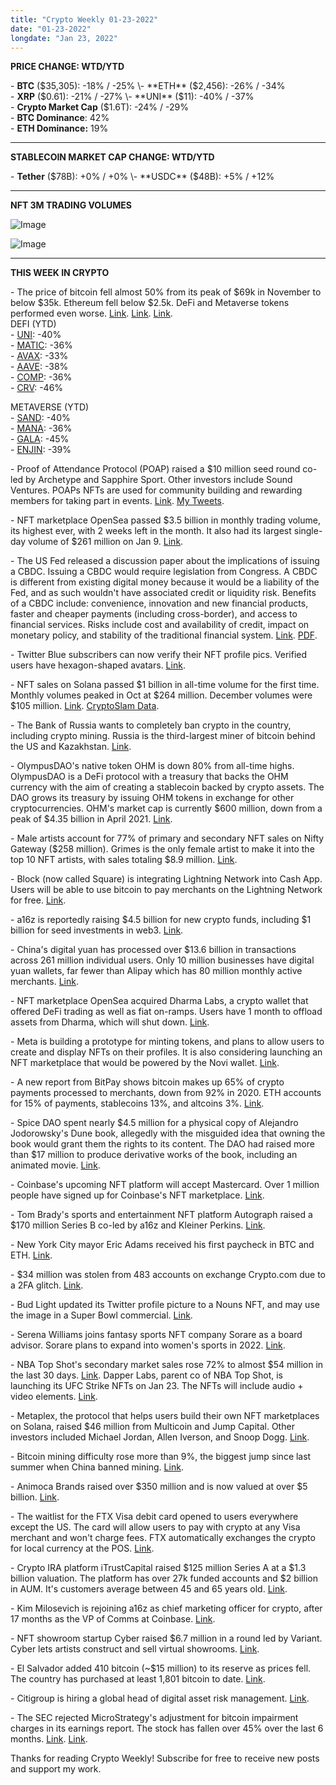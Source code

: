 ```yaml
---
title: "Crypto Weekly 01-23-2022"
date: "01-23-2022"
longdate: "Jan 23, 2022"
---
```


**PRICE CHANGE: WTD/YTD**

\- **BTC** ($35,305): -18% / -25%  
\- **ETH** ($2,456): -26% / -34%  
\- **XRP** ($0.61): -21% / -27%  
\- **UNI** ($11): -40% / -37%  
\- **Crypto Market Cap** ($1.6T): -24% / -29%  
\- **BTC Dominance**: 42%  
\- **ETH Dominance:** 19%



---

**STABLECOIN MARKET CAP CHANGE: WTD/YTD**

\- **Tether** ($78B): +0% / +0%  
\- **USDC** ($48B): +5% / +12%



---

**NFT 3M TRADING VOLUMES**

![Image](/images/01-23-2022-1.png)

![Image](/images/01-23-2022-2.png)

---

**THIS WEEK IN CRYPTO**

\- The price of bitcoin fell almost 50% from its peak of $69k in November to below $35k. Ethereum fell below $2.5k. DeFi and Metaverse tokens performed even worse. [Link](https://www.bloomberg.com/news/articles/2022-01-22/ether-solana-memecoins-get-crushed-in-crypto-market-rout). [Link](https://decrypt.co/90975/ethereum-solana-four-month-lows-metaverse-tokens). [Link](https://decrypt.co/91023/crypto-wipeout-bitcoin-ethereum-solana-dogecoin).   
DEFI (YTD)  
\- [UNI](https://www.coingecko.com/en/coins/uniswap): -40%  
\- [MATIC](https://www.coingecko.com/en/coins/polygon): -36%  
\- [AVAX](https://www.coingecko.com/en/coins/avalanche): -33%  
\- [AAVE](https://www.coingecko.com/en/coins/aave): -38%  
\- [COMP](https://www.coingecko.com/en/coins/compound): -36%  
\- [CRV](https://www.coingecko.com/en/coins/curve-dao-token): -46%  
  
METAVERSE (YTD)  
\- [SAND](https://www.coingecko.com/en/coins/the-sandbox): -40%  
\- [MANA](https://www.coingecko.com/en/coins/decentraland): -36%  
\- [GALA](https://www.coingecko.com/en/coins/gala): -45%  
\- [ENJIN](https://www.coingecko.com/en/coins/enjin-coin): -39%  
  
\- Proof of Attendance Protocol (POAP) raised a $10 million seed round co-led by Archetype and Sapphire Sport. Other investors include Sound Ventures. POAPs NFTs are used for community building and rewarding members for taking part in events. [Link](https://techcrunch.com/2022/01/19/web3-proof-of-attendance-startup-raises-10m-to-mint-shared-memories-as-nfts/). [My Tweets](https://twitter.com/maariabajwa/status/1483639391352340480?s=20).   
  
\- NFT marketplace OpenSea passed $3.5 billion in monthly trading volume, its highest ever, with 2 weeks left in the month. It also had its largest single-day volume of $261 million on Jan 9. [Link](https://decrypt.co/90519/nft-platform-opensea-hits-record-3-5b-monthly-ethereum-volume).   
  
\- The US Fed released a discussion paper about the implications of issuing a CBDC. Issuing a CBDC would require legislation from Congress. A CBDC is different from existing digital money because it would be a liability of the Fed, and as such wouldn't have associated credit or liquidity risk. Benefits of a CBDC include: convenience, innovation and new financial products, faster and cheaper payments (including cross-border), and access to financial services. Risks include cost and availability of credit, impact on monetary policy, and stability of the traditional financial system. [Link](https://www.theblockcrypto.com/post/131096/new-fed-paper-hints-that-a-us-cbdc-could-compete-with-private-digital-money). [PDF](https://www.federalreserve.gov/publications/files/money-and-payments-20220120.pdf).   
  
\- Twitter Blue subscribers can now verify their NFT profile pics. Verified users have hexagon-shaped avatars. [Link](https://www.theblockcrypto.com/post/131052/twitter-begins-rolling-out-access-to-nft-profile-pictures).   
  
\- NFT sales on Solana passed $1 billion in all-time volume for the first time. Monthly volumes peaked in Oct at $264 million. December volumes were $105 million. [Link](https://www.theblockcrypto.com/linked/130874/solana-nft-total-sales-volume-crosses-1-billion). [CryptoSlam Data](https://cryptoslam.io/solana).   
  
\- The Bank of Russia wants to completely ban crypto in the country, including crypto mining. Russia is the third-largest miner of bitcoin behind the US and Kazakhstan. [Link](https://www.theblockcrypto.com/linked/130980/russias-central-bank-calls-for-blanket-crypto-ban).   
  
\- OlympusDAO's native token OHM is down 80% from all-time highs. OlympusDAO is a DeFi protocol with a treasury that backs the OHM currency with the aim of creating a stablecoin backed by crypto assets. The DAO grows its treasury by issuing OHM tokens in exchange for other cryptocurrencies. OHM's market cap is currently $600 million, down from a peak of $4.35 billion in April 2021. [Link](https://www.theblockcrypto.com/post/130597/olympusdaos-slide-continues-ohm-down-90-from-all-time-high).   
  
\- Male artists account for 77% of primary and secondary NFT sales on Nifty Gateway ($258 million). Grimes is the only female artist to make it into the top 10 NFT artists, with sales totaling $8.9 million. [Link](https://www.theartnewspaper.com/2021/11/03/not-so-metadiverse-women-account-for-just-16percent-of-nft-art-market).   
  
\- Block (now called Square) is integrating Lightning Network into Cash App. Users will be able to use bitcoin to pay merchants on the Lightning Network for free. [Link](https://techcrunch.com/2022/01/18/blocks-cash-app-adopts-lightning-network-for-free-bitcoin-payments/).   
  
\- a16z is reportedly raising $4.5 billion for new crypto funds, including $1 billion for seed investments in web3. [Link](https://decrypt.co/90801/andreessen-horowitz-seeking-4-5b-invest-new-crypto-projects).   
  
\- China's digital yuan has processed over $13.6 billion in transactions across 261 million individual users. Only 10 million businesses have digital yuan wallets, far fewer than Alipay which has 80 million monthly active merchants. [Link](https://www.cnbc.com/2022/01/18/chinas-digital-yuan-notches-8point3-billion-transactions-in-half-a-year.html).   
  
\- NFT marketplace OpenSea acquired Dharma Labs, a crypto wallet that offered DeFi trading as well as fiat on-ramps. Users have 1 month to offload assets from Dharma, which will shut down. [Link](https://techcrunch.com/2022/01/18/opensea-buys-defi-wallet-startup-dharma-labs-appoints-new-cto/).   
  
\- Meta is building a prototype for minting tokens, and plans to allow users to create and display NFTs on their profiles. It is also considering launching an NFT marketplace that would be powered by the Novi wallet. [Link](https://techcrunch.com/2022/01/20/facebook-and-instagram-may-help-you-create-and-sell-nfts/).   
  
\- A new report from BitPay shows bitcoin makes up 65% of crypto payments processed to merchants, down from 92% in 2020. ETH accounts for 15% of payments, stablecoins 13%, and altcoins 3%. [Link](https://time.com/6139727/bitcoin-crypto-payments/).   
  
\- Spice DAO spent nearly $4.5 million for a physical copy of Alejandro Jodorowsky's Dune book, allegedly with the misguided idea that owning the book would grant them the rights to its content. The DAO had raised more than $17 million to produce derivative works of the book, including an animated movie. [Link](https://www.newshub.co.nz/home/technology/2022/01/crypto-enthusiasts-splash-millions-on-dune-book-falsely-think-they-own-the-copyright.html).   
  
\- Coinbase's upcoming NFT platform will accept Mastercard. Over 1 million people have signed up for Coinbase's NFT marketplace. [Link](https://www.mastercard.com/news/perspectives/2022/coinbase-nft-marketplace-making-it-easier-for-everyone-to-buy-nfts/).   
  
\- Tom Brady's sports and entertainment NFT platform Autograph raised a $170 million Series B co-led by a16z and Kleiner Perkins. [Link](https://www.theblockcrypto.com/linked/130880/nft-autograph-170-million-series-b-funding).   
  
\- New York City mayor Eric Adams received his first paycheck in BTC and ETH. [Link](https://www.theblockcrypto.com/linked/131020/nyc-mayor-eric-adams-receives-first-paycheck-in-the-form-of-btc-and-eth).   
  
\- $34 million was stolen from 483 accounts on exchange Crypto.com due to a 2FA glitch. [Link](https://techcrunch.com/2022/01/20/2fa-compromise-led-to-34m-crypto-com-hack/).   
  
\- Bud Light updated its Twitter profile picture to a Nouns NFT, and may use the image in a Super Bowl commercial. [Link](https://decrypt.co/90860/bud-light-nouns-ethereum-nft-super-bowl-ad).   
  
\- Serena Williams joins fantasy sports NFT company Sorare as a board advisor. Sorare plans to expand into women's sports in 2022. [Link](https://www.theblockcrypto.com/post/130899/serena-williams-appointed-as-board-advisor-for-nft-platform-sorare).   
  
\- NBA Top Shot's secondary market sales rose 72% to almost $54 million in the last 30 days. [Link](https://decrypt.co/91031/nba-top-shot-nft-rebound-in-30-day-volume-after-kevin-durant). Dapper Labs, parent co of NBA Top Shot, is launching its UFC Strike NFTs on Jan 23. The NFTs will include audio + video elements. [Link](https://decrypt.co/90755/nba-top-shot-dapper-labs-nft-platform-ufc-strike).   
  
\- Metaplex, the protocol that helps users build their own NFT marketplaces on Solana, raised $46 million from Multicoin and Jump Capital. Other investors included Michael Jordan, Allen Iverson, and Snoop Dogg. [Link](https://www.theblockcrypto.com/linked/130607/solana-project-metaplex-foundation-raises-46-million-in-saft-sale).   
  
\- Bitcoin mining difficulty rose more than 9%, the biggest jump since last summer when China banned mining. [Link](https://www.theblockcrypto.com/post/131110/bitcoin-network-difficulty-all-time-high-2022).   
  
\- Animoca Brands raised over $350 million and is now valued at over $5 billion. [Link](https://www.animocabrands.com/animoca-brands-raises-usd358888888-at-usd5b-valuation-to-grow-the-open-metaverse).   
  
\- The waitlist for the FTX Visa debit card opened to users everywhere except the US. The card will allow users to pay with crypto at any Visa merchant and won't charge fees. FTX automatically exchanges the crypto for local currency at the POS. [Link](https://www.coindesk.com/business/2022/01/21/ftx-readies-visa-debit-card-for-users-to-spend-crypto-balances/).   
  
\- Crypto IRA platform iTrustCapital raised $125 million Series A at a $1.3 billion valuation. The platform has over 27k funded accounts and $2 billion in AUM. It's customers average between 45 and 65 years old. [Link](https://www.prnewswire.com/news-releases/leading-crypto-ira-software-platform-itrustcapital-secures-125-million-in-series-a-round-led-by-nyc-based-left-lane-capital-301463783.html).   
  
\- Kim Milosevich is rejoining a16z as chief marketing officer for crypto, after 17 months as the VP of Comms at Coinbase. [Link](https://twitter.com/kimbatronic/status/1484190537011785745?s=20).   
  
\- NFT showroom startup Cyber raised $6.7 million in a round led by Variant. Cyber lets artists construct and sell virtual showrooms. [Link](https://www.theblockcrypto.com/post/130495/metaverse-startup-cyber-fundraise).   
  
\- El Salvador added 410 bitcoin (~$15 million) to its reserve as prices fell. The country has purchased at least 1,801 bitcoin to date. [Link](https://www.theblockcrypto.com/post/131243/el-salvador-purchases-more-bitcoin-worth-15-million-on-market-dip).   
  
\- Citigroup is hiring a global head of digital asset risk management. [Link](https://www.linkedin.com/jobs/view/2846790920/).   
  
\- The SEC rejected MicroStrategy's adjustment for bitcoin impairment charges in its earnings report. The stock has fallen over 45% over the last 6 months. [Link](https://www.cnbc.com/2022/01/21/microstrategy-shares-drop-on-bitcoins-slide-sec-rejection-of-companys-crypto-accounting.html). [Link](https://decrypt.co/91007/sec-rejects-microstrategy-bitcoin-accounting-mstr-shares-hit-1-year-low). 

Thanks for reading Crypto Weekly! Subscribe for free to receive new posts and support my work.